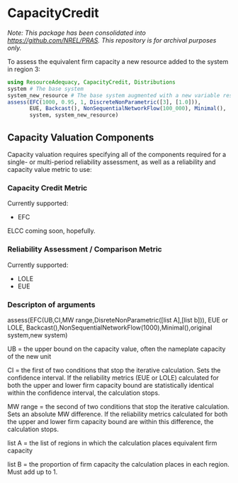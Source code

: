 # CapacityCredit

_Note: This package has been consolidated into https://github.com/NREL/PRAS. This repository is for archival purposes only._

To assess the equivalent firm capacity a new resource added
to the system in region 3:

```julia
using ResourceAdequacy, CapacityCredit, Distributions
system # The base system
system_new_resource # The base system augmented with a new variable resource
assess(EFC(1000, 0.95, 1, DiscreteNonParametric([3], [1.0])),
       EUE, Backcast(), NonSequentialNetworkFlow(100_000), Minimal(),
       system, system_new_resource)
```

## Capacity Valuation Components

Capacity valuation requires specifying all of the components required for a single- or multi-period reliability assessment, as well as a reliability and capacity value metric to use:

### Capacity Credit Metric

Currently supported:
 - EFC

ELCC coming soon, hopefully.

### Reliability Assessment / Comparison Metric

Currently supported:
 - LOLE
 - EUE
 
 ### Descripton of arguments 
 
assess(EFC(UB,CI,MW range,DisreteNonParametric([list A],[list b])), EUE or LOLE, Backcast(),NonSequentialNetworkFlow(1000),Minimal(),original system,new system)

UB = the upper bound on the capacity value, often the nameplate capacity of the new unit

CI = the first of two conditions that stop the iterative calculation. Sets the confidence interval. If the reliability metrics (EUE or LOLE) calculated for both the upper and lower firm capacity bound are statistically identical within the confidence interval, the calculation stops.

MW range = the second of two conditions that stop the iterative calculation. Sets an absolute MW difference. If the reliability metrics calculated for both the upper and lower firm capacity bound are within this difference, the calculation stops.

list A = the list of regions in which the calculation places equivalent firm capacity

list B = the proportion of firm capacity the calculation places in each region. Must add up to 1.
